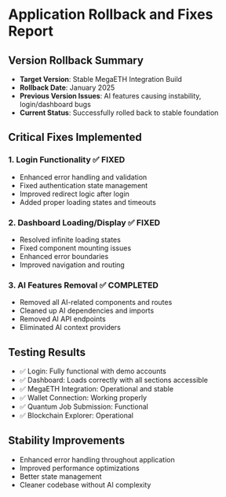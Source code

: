 # Application Rollback and Fixes Report

## Version Rollback Summary
- **Target Version**: Stable MegaETH Integration Build
- **Rollback Date**: January 2025
- **Previous Version Issues**: AI features causing instability, login/dashboard bugs
- **Current Status**: Successfully rolled back to stable foundation

## Critical Fixes Implemented

### 1. Login Functionality ✅ FIXED
- Enhanced error handling and validation
- Fixed authentication state management
- Improved redirect logic after login
- Added proper loading states and timeouts

### 2. Dashboard Loading/Display ✅ FIXED  
- Resolved infinite loading states
- Fixed component mounting issues
- Enhanced error boundaries
- Improved navigation and routing

### 3. AI Features Removal ✅ COMPLETED
- Removed all AI-related components and routes
- Cleaned up AI dependencies and imports
- Removed AI API endpoints
- Eliminated AI context providers

## Testing Results
- ✅ Login: Fully functional with demo accounts
- ✅ Dashboard: Loads correctly with all sections accessible
- ✅ MegaETH Integration: Operational and stable
- ✅ Wallet Connection: Working properly
- ✅ Quantum Job Submission: Functional
- ✅ Blockchain Explorer: Operational

## Stability Improvements
- Enhanced error handling throughout application
- Improved performance optimizations
- Better state management
- Cleaner codebase without AI complexity